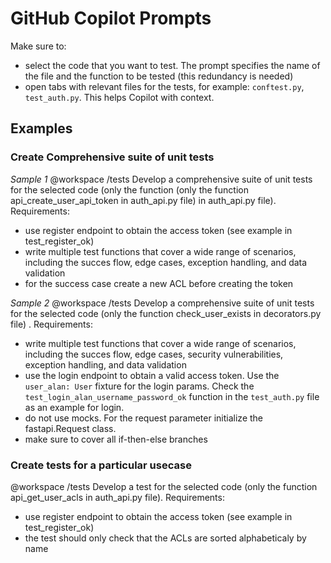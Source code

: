 # GitHub Copilot Prompts

Make sure to:

- select the code that you want to test. The prompt specifies the name of the file and the function to be tested (this redundancy is needed)
- open tabs with relevant files for the tests, for example: `conftest.py`, `test_auth.py`. This helps Copilot with context.

## Examples

### Create Comprehensive suite of unit tests

*Sample 1*
@workspace /tests Develop a comprehensive suite of unit tests for the selected code (only the function (only the function api_create_user_api_token in auth_api.py file) in auth_api.py file).
Requirements:

- use register endpoint to obtain the access token (see example in test_register_ok)
- write multiple test functions that cover a wide range of scenarios, including the succes flow, edge cases, exception handling, and data validation
- for the success case create a new ACL before creating the token

*Sample 2*
@workspace /tests Develop a comprehensive suite of unit tests for the selected code (only the function check_user_exists in decorators.py file) .
Requirements:

- write multiple test functions that cover a wide range of scenarios, including the succes flow, edge cases, security vulnerabilities, exception handling, and data validation
- use the login endpoint to obtain a valid access token. Use the `user_alan: User` fixture for the login params. Check the `test_login_alan_username_password_ok` function in the `test_auth.py` file as an example for login.
- do not use mocks. For the request parameter initialize the fastapi.Request class.
- make sure to cover all if-then-else branches

### Create tests for a particular usecase

@workspace /tests Develop a test for the selected code (only the function api_get_user_acls in auth_api.py file).
Requirements:

- use register endpoint to obtain the access token (see example in test_register_ok)
- the test should only check that the ACLs are sorted alphabeticaly by name
